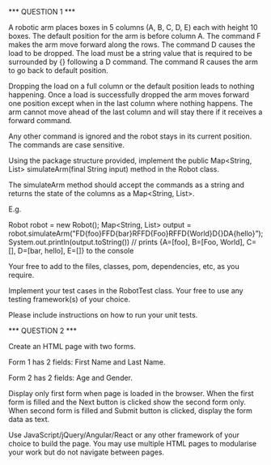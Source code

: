 *** QUESTION 1 ***

A robotic arm places boxes in 5 columns (A, B, C, D, E) each with height 10 boxes. The default position for the arm is before column A. The command F makes the arm move forward along the rows. The command D causes the load to be dropped. The load must be a string value that is required to be surrounded by {} following a D command. The command R causes the arm to go back to default position.

Dropping the load on a full column or the default position leads to nothing happening. Once a load is successfully dropped the arm moves forward one position except when in the last column where nothing happens. 
The arm cannot move ahead of the last column and will stay there if it receives a forward command.

Any other command is ignored and the robot stays in its current position. The commands are case sensitive.

Using the package structure provided, implement the public Map<String, List<String>> simulateArm(final String input) method in the Robot class.

The simulateArm method should accept the commands as a string and returns the state of the columns as a Map<String, List<String>>.

E.g.

Robot robot = new Robot();
Map<String, List<String>> output = robot.simulateArm("FD{foo}FFD{bar}RFFD{Foo}RFFD{World}D{}DA{hello}”);
System.out.println(output.toString()) // prints {A=[foo], B=[Foo, World], C=[], D=[bar, hello], E=[]} to the console

Your free to add to the files, classes, pom, dependencies, etc, as you require. 

Implement your test cases in the RobotTest class. Your free to use any testing framework(s) of your choice.

Please include instructions on how to run your unit tests.



*** QUESTION 2 ***

Create an HTML page with two forms.

Form 1 has 2 fields: First Name and Last Name.

Form 2 has 2 fields: Age and Gender.

Display only first form when page is loaded in the browser. When the first form is filled and the Next button is clicked show the second form only. When second form is filled and Submit button is clicked, display the form data as text.

Use JavaScript/jQuery/Angular/React or any other framework of your choice to build the page. You may use multiple HTML pages to modularise your work but do not navigate between pages.

